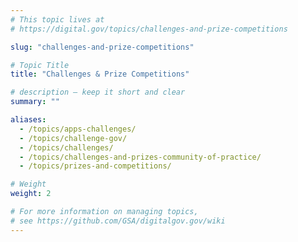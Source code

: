 ```yaml
---
# This topic lives at
# https://digital.gov/topics/challenges-and-prize-competitions

slug: "challenges-and-prize-competitions"

# Topic Title
title: "Challenges & Prize Competitions"

# description — keep it short and clear
summary: ""

aliases:
  - /topics/apps-challenges/
  - /topics/challenge-gov/
  - /topics/challenges/
  - /topics/challenges-and-prizes-community-of-practice/
  - /topics/prizes-and-competitions/

# Weight
weight: 2

# For more information on managing topics,
# see https://github.com/GSA/digitalgov.gov/wiki
---
```

